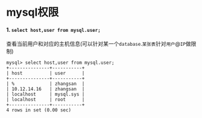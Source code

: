 mysql权限
==

#### 1. `select host,user from mysql.user;  `  
  查看当前用户和对应的主机信息(可以针对某一个`database`.`某张表`针对`用户`@`IP`做限制)

```
mysql> select host,user from mysql.user; 
+---------------+-----------+
| host          | user      |
+---------------+-----------+
| %             | zhangsan  |
| 10.12.14.16   | zhangsan  |
| localhost     | mysql.sys |
| localhost     | root      |
+---------------+-----------+
4 rows in set (0.00 sec)  
```
